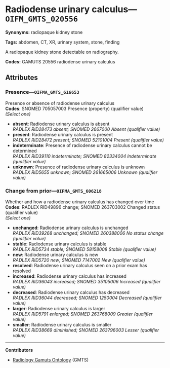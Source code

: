 # Radiodense urinary calculus—`OIFM_GMTS_020556`

**Synonyms:** radiopaque kidney stone

**Tags:** abdomen, CT, XR, urinary system, stone, finding

A radiopaque kidney stone detectable on radiography.

**Codes:** GAMUTS 20556 radiodense urinary calculus

## Attributes

### Presence—`OIFMA_GMTS_616653`

Presence or absence of radiodense urinary calculus  
**Codes**: SNOMED 705057003 Presence (property) (qualifier value)  
*(Select one)*

- **absent**: Radiodense urinary calculus is absent  
_RADLEX RID28473 absent; SNOMED 2667000 Absent (qualifier value)_
- **present**: Radiodense urinary calculus is present  
_RADLEX RID28472 present; SNOMED 52101004 Present (qualifier value)_
- **indeterminate**: Presence of radiodense urinary calculus cannot be determined  
_RADLEX RID39110 indeterminate; SNOMED 82334004 Indeterminate (qualifier value)_
- **unknown**: Presence of radiodense urinary calculus is unknown  
_RADLEX RID5655 unknown; SNOMED 261665006 Unknown (qualifier value)_

### Change from prior—`OIFMA_GMTS_606218`

Whether and how a radiodense urinary calculus has changed over time  
**Codes**: RADLEX RID49896 change; SNOMED 263703002 Changed status (qualifier value)  
*(Select one)*

- **unchanged**: Radiodense urinary calculus is unchanged  
_RADLEX RID39268 unchanged; SNOMED 260388006 No status change (qualifier value)_
- **stable**: Radiodense urinary calculus is stable  
_RADLEX RID5734 stable; SNOMED 58158008 Stable (qualifier value)_
- **new**: Radiodense urinary calculus is new  
_RADLEX RID5720 new; SNOMED 7147002 New (qualifier value)_
- **resolved**: Radiodense urinary calculus seen on a prior exam has resolved  
- **increased**: Radiodense urinary calculus has increased  
_RADLEX RID36043 increased; SNOMED 35105006 Increased (qualifier value)_
- **decreased**: Radiodense urinary calculus has decreased  
_RADLEX RID36044 decreased; SNOMED 1250004 Decreased (qualifier value)_
- **larger**: Radiodense urinary calculus is larger  
_RADLEX RID5791 enlarged; SNOMED 263768009 Greater (qualifier value)_
- **smaller**: Radiodense urinary calculus is smaller  
_RADLEX RID38669 diminished; SNOMED 263796003 Lesser (qualifier value)_

---

**Contributors**

- [Radiology Gamuts Ontology](https://gamuts.net/) (GMTS)